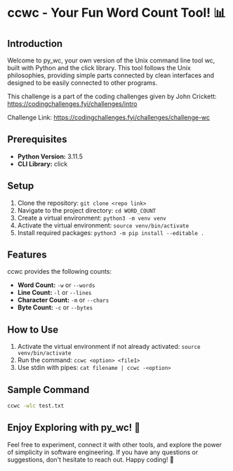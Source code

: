 # ccwc - Your Fun Word Count Tool! 📊

## Introduction

Welcome to py_wc, your own version of the Unix command line tool wc, built with Python and the click library. This tool follows the Unix philosophies, providing simple parts connected by clean interfaces and designed to be easily connected to other programs.

This challenge is a part of the coding challenges given by John Crickett: https://codingchallenges.fyi/challenges/intro

Challenge Link: https://codingchallenges.fyi/challenges/challenge-wc

## Prerequisites

- **Python Version:** 3.11.5
- **CLI Library:** click

## Setup

1. Clone the repository: `git clone <repo link>`
2. Navigate to the project directory: `cd WORD_COUNT`
3. Create a virtual environment: `python3 -m venv venv`
4. Activate the virtual environment: `source venv/bin/activate`
5. Install required packages: `python3 -m pip install --editable .`

## Features

ccwc provides the following counts:

- **Word Count:** `-w` or `--words`
- **Line Count:** `-l` or `--lines`
- **Character Count:** `-m` or `--chars`
- **Byte Count:** `-c` or `--bytes`

## How to Use

1. Activate the virtual environment if not already activated: `source venv/bin/activate`
2. Run the command: `ccwc <option> <file1>`
3. Use stdin with pipes: `cat filename | ccwc -<option>`

## Sample Command

```bash
ccwc -wlc test.txt
```

## Enjoy Exploring with py_wc! 🚀

Feel free to experiment, connect it with other tools, and explore the power of simplicity in software engineering. If you have any questions or suggestions, don't hesitate to reach out. Happy coding! 🎉
